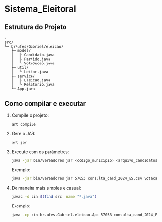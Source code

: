 # Sistema_Eleitoral

## Estrutura do Projeto

```
.
src/
└─ br/ufes/Gabriel/eleicao/
   ├─ model/
   │   ├ Candidato.java
   │   ├ Partido.java
   │   └ VotoSecao.java
   ├─ util/
   │   └ Leitor.java
   ├─ service/
   │   ├ Eleicao.java
   │   └ Relatorio.java
   └─ App.java
```

## Como compilar e executar

1. Compile o projeto:
   ```bash
   ant compile
   ```
2. Gere o JAR:
   ```bash
   ant jar
   ```
3. Execute com os parâmetros:
   ```bash
   java -jar bin/vereadores.jar <codigo_municipio> <arquivo_candidatos> <arquivo_votacao> <data_eleicao>
   ```
   Exemplo:
   ```bash
   java -jar bin/vereadores.jar 57053 consulta_cand_2024_ES.csv votacao_secao_2024_ES.csv 06/10/2024
   ```
4. De maneira mais simples e casual:
   ```bash
   javac -d bin $(find src -name "*.java")
   ```
   Exemplo:
   ```bash
   java -cp bin br.ufes.Gabriel.eleicao.App 57053 consulta_cand_2024_ES.csv votacao_secao_2024_ES.csv 06/10/2024

   ```
